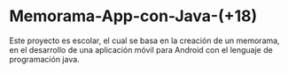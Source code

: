 # Memorama-App-con-Java-(+18)
Este proyecto es escolar, el cual se basa en la creación de un memorama, en el desarrollo de una aplicación móvil para Android con el lenguaje de programación java.
